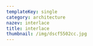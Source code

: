 ```yaml
---
templateKey: single
category: architecture
nazev: interlace
title: interlace
thumbnail: /img/dscf5502cc.jpg
---
```


